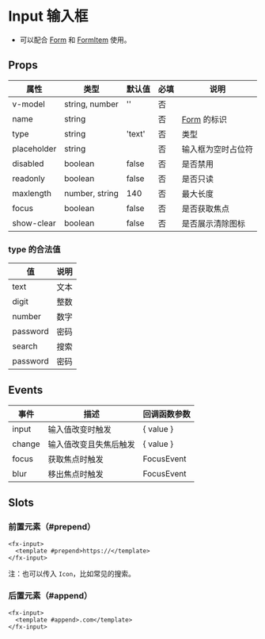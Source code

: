 # Input 输入框

- 可以配合 [Form](./Form.md) 和 [FormItem](./Form.md#formitem-表单项) 使用。

## Props

| 属性        | 类型           | 默认值 | 必填 | 说明                     |
| ----------- | -------------- | ------ | ---- | ------------------------ |
| v-model     | string, number | ''     | 否   |
| name        | string         |        | 否   | [Form](./Form.md) 的标识 |
| type        | string         | 'text' | 否   | 类型                     |
| placeholder | string         |        | 否   | 输入框为空时占位符       |
| disabled    | boolean        | false  | 否   | 是否禁用                 |
| readonly    | boolean        | false  | 否   | 是否只读                 |
| maxlength   | number, string | 140    | 否   | 最大长度                 |
| focus       | boolean        | false  | 否   | 是否获取焦点             |
| show-clear  | boolean        | false  | 否   | 是否展示清除图标         |

### type 的合法值

| 值       | 说明 |
| -------- | ---- |
| text     | 文本 |
| digit    | 整数 |
| number   | 数字 |
| password | 密码 |
| search   | 搜索 |
| password | 密码 |

## Events

| 事件   | 描述                   | 回调函数参数 |
| ------ | ---------------------- | ------------ |
| input  | 输入值改变时触发       | { value }    |
| change | 输入值改变且失焦后触发 | { value }    |
| focus  | 获取焦点时触发         | FocusEvent   |
| blur   | 移出焦点时触发         | FocusEvent   |

## Slots

### 前置元素（#prepend）

```
<fx-input>
  <template #prepend>https://</template>
</fx-input>
```

注：也可以传入 `Icon`，比如常见的搜索。

### 后置元素（#append）

```
<fx-input>
  <template #append>.com</template>
</fx-input>
```
